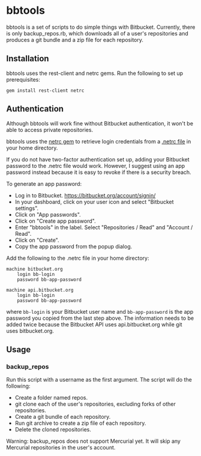 # bbtools

bbtools is a set of scripts to do simple things with Bitbucket. Currently,
there is only backup\_repos.rb, which downloads all of a user's repositories
and produces a git bundle and a zip file for each repository.

## Installation

bbtools uses the rest-client and netrc gems. Run the following to set up
prerequisites:

```
gem install rest-client netrc
```

## Authentication

Although bbtools will work fine without Bitbucket authentication, it won't be
able to access private repositories.

bbtools uses the [netrc gem](https://github.com/heroku/netrc) to retrieve
login credentials from a
[.netrc file](http://www.gnu.org/software/inetutils/manual/html\_node/The-\_002enetrc-file.html)
in your home directory.

If you do not have two-factor authentication set up, adding your Bitbucket
password to the .netrc file would work. However, I suggest using an app
password instead because it is easy to revoke if there is a security breach.

To generate an app password:

* Log in to Bitbucket. <https://bitbucket.org/account/signin/>
* In your dashboard, click on your user icon and select "Bitbucket settings".
* Click on "App passwords".
* Click on "Create app password".
* Enter "bbtools" in the label. Select "Repositories / Read" and "Account / Read".
* Click on "Create".
* Copy the app password from the popup dialog.

Add the following to the .netrc file in your home directory:

```
machine bitbucket.org
    login bb-login
    password bb-app-password

machine api.bitbucket.org
    login bb-login
    password bb-app-password
```

where ```bb-login``` is your Bitbucket user name and ```bb-app-password``` is
the app password you copied from the last step above. The information needs to
be added twice because the Bitbucket API uses api.bitbucket.org while git uses
bitbucket.org.

## Usage

### backup\_repos

Run this script with a username as the first argument. The script will do the
following:

* Create a folder named repos.
* git clone each of the user's repositories, excluding forks of other repositories.
* Create a git bundle of each repository.
* Run git archive to create a zip file of each repository.
* Delete the cloned repositories.

Warning: backup\_repos does not support Mercurial yet. It will skip any
Mercurial repositories in the user's account.
